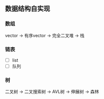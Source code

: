 ## 数据结构自实现

### 数组
vector -> 有序vector
       -> 完全二叉堆
       -> 栈

### 链表
- [ ] list
- [ ] 队列

### 树
二叉树   -> 二叉搜索树  -> AVL树
                        -> 伸展树
        -> 森林
